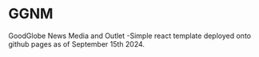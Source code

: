 # GGNM
GoodGlobe News Media and Outlet
-Simple react template deployed onto github pages as of September 15th 2024.
